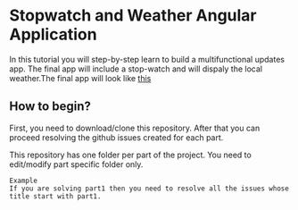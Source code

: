 # Stopwatch and Weather Angular Application

In this tutorial you will step-by-step learn to build a multifunctional updates app. The final app will include a stop-watch and will dispaly the local weather.The final app will look like [this]()  

## How to begin?

First, you need to download/clone this repository. After that you can proceed resolving the github issues created for each part.  

This repository has one folder per part of the project. You need to edit/modify part specific folder only.

```
Example  
If you are solving part1 then you need to resolve all the issues whose title start with part1.
